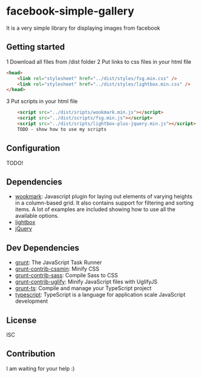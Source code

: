 # facebook-simple-gallery 

It is a very simple library for displaying images from facebook

## Getting started

1 Download all files from /dist folder
2 Put links to css files in your html file
```html
<head>
	<link rel="stylesheet" href="../dist/styles/fsg.min.css" />
	<link rel="stylesheet" href="../dist/styles/lightbox.min.css" />
</head>
```
3 Put scripts in your html file
```html
    <script src="../dist/sripts/wookmark.min.js"></script>
	<script src="../dist/scripts/fsg.min.js"></script>
	<script src="../dist/sripts/lightbox-plus-jquery.min.js"></script>
    TODO - show how to use my scripts
```

## Configuration

TODO!

## Dependencies

- [wookmark](https://github.com/germanysbestkeptsecret/Wookmark-jQuery): Javascript plugin for laying out elements of varying heights in a column-based grid. It also contains support for filtering and sorting items. A lot of examples are included showing how to use all the available options.
- [lightbox](https://github.com/lokesh/lightbox2/)
- [jQuery](https://github.com/jquery/jquery)

## Dev Dependencies

- [grunt](https://github.com/gruntjs/grunt): The JavaScript Task Runner
- [grunt-contrib-cssmin](https://github.com/gruntjs/grunt-contrib-cssmin): Minify CSS
- [grunt-contrib-sass](https://github.com/gruntjs/grunt-contrib-sass): Compile Sass to CSS
- [grunt-contrib-uglify](https://github.com/gruntjs/grunt-contrib-uglify): Minify JavaScript files with UglifyJS
- [grunt-ts](https://github.com/TypeStrong/grunt-ts): Compile and manage your TypeScript project
- [typescript](https://github.com/Microsoft/TypeScript): TypeScript is a language for application scale JavaScript development

## License

ISC

## Contribution
I am waiting for your help :)